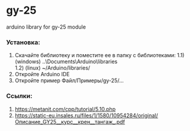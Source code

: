 # gy-25
arduino library for gy-25 module

### Установка:
1) Скачайте библиотеку и поместите ее в папку с библиотеками:
1.1) (windows) ..\Documents\Arduino\libraries\
1.2) (linux) ~/Arduino/libraries/
2) Откройте Arduino IDE
3) Откройте пример Файл/Примеры/gy-25/...

### Ссылки:
1) https://metanit.com/cpp/tutorial/5.10.php
2) https://static-eu.insales.ru/files/1/1580/10954284/original/Описание_GY25__курс__крен__тангаж_.pdf
